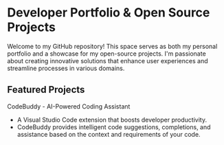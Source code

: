 # Developer Portfolio & Open Source Projects

Welcome to my GitHub repository! This space serves as both my personal portfolio and a showcase for my open-source projects. I'm passionate about creating innovative solutions that enhance user experiences and streamline processes in various domains.

## Featured Projects

CodeBuddy - AI-Powered Coding Assistant

- A Visual Studio Code extension that boosts developer productivity.
- CodeBuddy provides intelligent code suggestions, completions, and assistance based on the context and requirements of your code.
